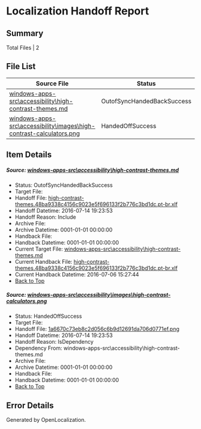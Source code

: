 # <a name='report-top'></a> Localization Handoff Report

## Summary
 Total Files | 2

## File List
 Source File | Status | Details 
 ----------- | ------ | ------- 
 [windows-apps-src\accessibility\high-contrast-themes.md](https://github.com/Microsoft/windows-apps/blob/b062900db2daf817ef7ea088dbc102b693effef0/windows-apps-src/accessibility/high-contrast-themes.md) | OutofSyncHandedBackSuccess | [Details](#3c72cda9ef78734ba5ddae59b224fa32e937753c17)
 [windows-apps-src\accessibility\images\high-contrast-calculators.png](https://github.com/Microsoft/windows-apps/blob/b062900db2daf817ef7ea088dbc102b693effef0/windows-apps-src/accessibility/images/high-contrast-calculators.png) | HandedOffSuccess | [Details](#1a6670c73eb8c2d056c6b9d12691da706d0771ef24)

## Item Details
##### <a name='3c72cda9ef78734ba5ddae59b224fa32e937753c17'></a> Source: [windows-apps-src\accessibility\high-contrast-themes.md](https://github.com/Microsoft/windows-apps/blob/b062900db2daf817ef7ea088dbc102b693effef0/windows-apps-src/accessibility/high-contrast-themes.md)
* Status: OutofSyncHandedBackSuccess
* Target File: 
* Handoff File: [high-contrast-themes.48ba9338c4156c9023e5f696133f2b776c3bd1dc.pt-br.xlf](https://github.com/Microsoft/WDG.handoff/blob/45330de9c4ee8554b41a7b32e60f95ffffa2ba1e/ol-handoff/Microsoft/windows-apps.pt-br/master/high-contrast-themes.48ba9338c4156c9023e5f696133f2b776c3bd1dc.pt-br.xlf)
* Handoff Datetime: 2016-07-14 19:23:53
* Handoff Reason: Include
* Archive File: 
* Archive Datetime: 0001-01-01 00:00:00
* Handback File: 
* Handback Datetime: 0001-01-01 00:00:00
* Current Target File: [windows-apps-src\accessibility\high-contrast-themes.md](https://github.com/Microsoft/windows-apps.pt-br/blob/b7cc1700e5930854bd1f5cdef3b4a27520adc15a/windows-apps-src/accessibility/high-contrast-themes.md)
* Current Handback File: [high-contrast-themes.48ba9338c4156c9023e5f696133f2b776c3bd1dc.pt-br.xlf](https://github.com/Microsoft/WDG.handback/blob/7d943cc6c136850b0652613949438de118f8068c/ol-handback/Microsoft/windows-apps.pt-br/master/high-contrast-themes.48ba9338c4156c9023e5f696133f2b776c3bd1dc.pt-br.xlf)
* Current Handback Datetime: 2016-07-06 15:27:44
* [Back to Top](#report-top)

##### <a name='1a6670c73eb8c2d056c6b9d12691da706d0771ef24'></a> Source: [windows-apps-src\accessibility\images\high-contrast-calculators.png](https://github.com/Microsoft/windows-apps/blob/b062900db2daf817ef7ea088dbc102b693effef0/windows-apps-src/accessibility/images/high-contrast-calculators.png)
* Status: HandedOffSuccess
* Target File: 
* Handoff File: [1a6670c73eb8c2d056c6b9d12691da706d0771ef.png](https://github.com/Microsoft/WDG.handoff/blob/45330de9c4ee8554b41a7b32e60f95ffffa2ba1e/ol-handoff/Microsoft/windows-apps.pt-br/master/1a6670c73eb8c2d056c6b9d12691da706d0771ef.png)
* Handoff Datetime: 2016-07-14 19:23:53
* Handoff Reason: IsDependency
* Dependency From: windows-apps-src\accessibility\high-contrast-themes.md
* Archive File: 
* Archive Datetime: 0001-01-01 00:00:00
* Handback File: 
* Handback Datetime: 0001-01-01 00:00:00
* [Back to Top](#report-top)


## Error Details

Generated by OpenLocalization.
